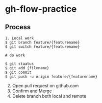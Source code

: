 # gh-flow-practice

## Process
```shell
1. Local work
$ git branch feature/{featurename}
$ git switch feature/{featurename}

# do work

$ git staatus
$ git add {filename}
$ git commit
$ git push -u origin feature/{featurename}
```
2. Open pull request on github.com
3. Confirm and Merge
4. Delete branch both local and remote
